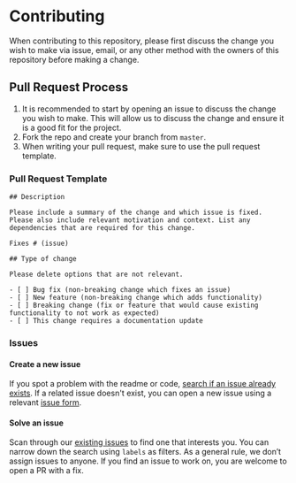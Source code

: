 # Contributing

When contributing to this repository, please first discuss the change you wish to make via issue,
email, or any other method with the owners of this repository before making a change.

## Pull Request Process

1. It is recommended to start by opening an issue to discuss the change you wish to make. This will allow us to discuss the change and ensure it is a good fit for the project.
2. Fork the repo and create your branch from `master`.
3. When writing your pull request, make sure to use the pull request template.

### Pull Request Template

```
## Description

Please include a summary of the change and which issue is fixed. Please also include relevant motivation and context. List any dependencies that are required for this change.

Fixes # (issue)

## Type of change

Please delete options that are not relevant.

- [ ] Bug fix (non-breaking change which fixes an issue)
- [ ] New feature (non-breaking change which adds functionality)
- [ ] Breaking change (fix or feature that would cause existing functionality to not work as expected)
- [ ] This change requires a documentation update
```

### Issues

#### Create a new issue

If you spot a problem with the readme or code, [search if an issue already exists](https://github.com/SethBurkart123/EvenBetterSEQTA/issues). If a related issue doesn't exist, you can open a new issue using a relevant [issue form](https://github.com/SethBurkart123/EvenBetterSEQTA/issues/new).

#### Solve an issue

Scan through our [existing issues](https://github.com/SethBurkart123/EvenBetterSEQTA/issues) to find one that interests you. You can narrow down the search using `labels` as filters. As a general rule, we don’t assign issues to anyone. If you find an issue to work on, you are welcome to open a PR with a fix.

